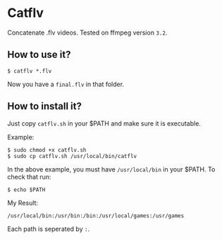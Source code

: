 # Catflv

Concatenate .flv videos. Tested on ffmpeg version `3.2`.

## How to use it?

```
$ catflv *.flv
```

Now you have a `final.flv` in that folder.

## How to install it?

Just copy `catflv.sh` in your $PATH and make sure it is executable.

Example:

```
$ sudo chmod +x catflv.sh
$ sudo cp catflv.sh /usr/local/bin/catflv
```

In the above example, you must have `/usr/local/bin` in your $PATH. To check that run:

```
$ echo $PATH
```

My Result:

```
/usr/local/bin:/usr/bin:/bin:/usr/local/games:/usr/games
```

Each path is seperated by `:`.
